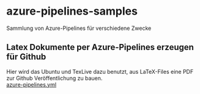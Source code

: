 # azure-pipelines-samples
Sammlung von Azure-Pipelines für verschiedene Zwecke

## Latex Dokumente per Azure-Pipelines erzeugen für Github
Hier wird das Ubuntu und TexLive dazu benutzt, aus LaTeX-Files eine PDF zur Github Veröffentlichung zu bauen.  
[azure-pipelines.yml](latex\azure-pipeline.yml)

